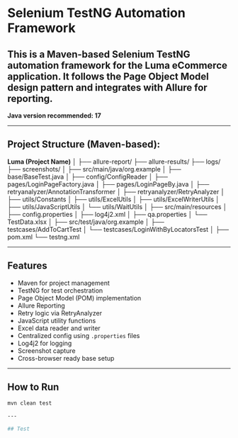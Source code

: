 # Selenium TestNG Automation Framework

This is a Maven-based Selenium TestNG automation framework for the Luma eCommerce application. It follows the Page Object Model design pattern and integrates with Allure for reporting.
---

**Java version recommended: 17**

---

## Project Structure (Maven-based):  
**Luma (Project Name)**
│
├── allure-report/
├── allure-results/
├── logs/
├── screenshots/
│
├── src/main/java/org.example
│ ├── base/BaseTest.java
│ ├── config/ConfigReader
│ ├── pages/LoginPageFactory.java
│ ├── pages/LoginPageBy.java
│ ├── retryanalyzer/AnnotationTransformer
│ ├── retryanalyzer/RetryAnalyzer
│ ├── utils/Constants
│ ├── utils/ExcelUtils
│ ├── utils/ExcelWriterUtils
│ ├── utils/JavaScriptUtils
│ └── utils/WaitUtils
│
├── src/main/resources
│ ├── config.properties
│ ├── log4j2.xml
│ ├── qa.properties
│ └── TestData.xlsx
│
├── src/test/java/org.example
│ ├── testcases/AddToCartTest
│ └── testcases/LoginWithByLocatorsTest
│
├── pom.xml
└── testng.xml

---

## Features

- Maven for project management
- TestNG for test orchestration
- Page Object Model (POM) implementation
- Allure Reporting
- Retry logic via RetryAnalyzer
- JavaScript utility functions
- Excel data reader and writer
- Centralized config using `.properties` files
- Log4j2 for logging
- Screenshot capture
- Cross-browser ready base setup

---

## How to Run

```bash
mvn clean test

---

## Test

